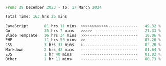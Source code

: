 
<!--START_SECTION:waka-->

```rust
From: 29 December 2023 - To: 17 March 2024

Total Time: 163 hrs 25 mins

JavaScript       81 hrs 11 mins  >>>>>>>>>>>>-------------   49.32 %
Go               35 hrs 7 mins   >>>>>--------------------   21.33 %
Blade Template   16 hrs 34 mins  >>>----------------------   10.06 %
PHP              11 hrs 56 mins  >>-----------------------   07.26 %
CSS              3 hrs 37 mins   >------------------------   02.20 %
Markdown         2 hrs 42 mins   -------------------------   01.64 %
EJS              1 hr 40 mins    -------------------------   01.02 %
Other            1 hr 11 mins    -------------------------   00.73 %
```

<!--END_SECTION:waka-->
<!---
Abedmuh/Abedmuh is a ✨ special ✨ repository because its `README.md` (this file) appears on your GitHub profile.
You can click the Preview link to take a look at your changes.
--->
